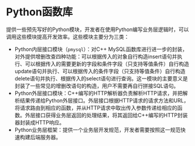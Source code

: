 # Python函数库
提供一些预先写好的Python模块，开发者在使用Python编写业务层逻辑时，可以调用这些模块提高开发效率。这些模块主要分为三类：

* Python内层接口模块（`pmysql`）：对C++ MySQL函数库进行进一步的封装，对外提供增删改查四种功能：可以根据传入的对象自行构造insert语句并执行、可以根据传入的需要更新的字段和条件字段（只支持等值条件）自行构造update语句并执行、可以根据传入的条件字段（只支持等值条件）自行构造delete语句并执行、根据传入的select语句进行查询。这一模块的主要意义是封装了一些常见的增删改语句的构造，用户不需要再自行拼接SQL语句。
* Python外层接口模块：C++编写的HTTP解析器负责解析HTTP请求，并把解析结果传递给Python外层接口。外层接口根据HTTP请求的请求方法和URL，将请求路由到相应的函数，并从HTTP请求中取出传入参数传递给相应的函数。外层接口获得业务层返回的处理结果，将其返回给C++编写的HTTP封装器封装成HTTP响应。
* Python业务层框架：提供一个业务层开发规范，开发者需要按照这一规范快速构建后端服务器。